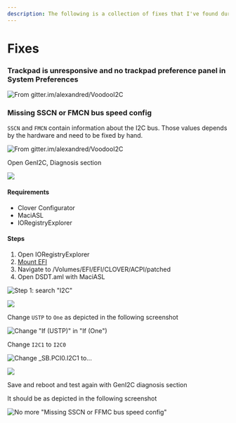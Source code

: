 ```yaml
---
description: The following is a collection of fixes that I've found during the time
---
```


# Fixes

### Trackpad is unresponsive and no trackpad preference panel in System Preferences

![From gitter.im/alexandred/VoodooI2C](../../.gitbook/assets/image%20%2827%29.png)

### Missing SSCN or FMCN bus speed config

`SSCN` and `FMCN` contain information about the I2C bus. Those values depends by the hardware and need to be fixed by hand.

![From gitter.im/alexandred/VoodooI2C](../../.gitbook/assets/image%20%2823%29.png)

Open GenI2C, Diagnosis section

![](../../.gitbook/assets/image%20%28109%29.png)

#### Requirements

* Clover Configurator
* MaciASL
* IORegistryExplorer

#### Steps

1. Open IORegistryExplorer
2. [Mount EFI](../../bootloaders/mount-efi.md)
3. Navigate to /Volumes/EFI/EFI/CLOVER/ACPI/patched
4. Open DSDT.aml with MaciASL

![Step 1: search &quot;I2C&quot;](../../.gitbook/assets/image%20%2848%29.png)

![](../../.gitbook/assets/image%20%2885%29.png)

Change `USTP` to `One` as depicted in the following screenshot

![Change &quot;If \(USTP\)&quot; in &quot;If \(One&quot;\)](../../.gitbook/assets/image%20%2841%29.png)

Change `I2C1` to `I2C0`

![Change \_SB.PCI0.I2C1 to...](../../.gitbook/assets/image%20%2814%29.png)

![](../../.gitbook/assets/image%20%2875%29.png)

Save and reboot and test again with GenI2C diagnosis section

It should be as depicted in the following screenshot

![No more &quot;Missing SSCN or FFMC bus speed config&quot;](../../.gitbook/assets/image%20%2860%29.png)

